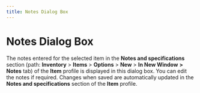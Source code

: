 ```yaml
---
title: Notes Dialog Box
---
```


# Notes Dialog Box


The notes entered for the selected item in the **Notes 
 and specifications** section (path: **Inventory**  > **Items** > **Options**  > **New** > **In 
 New Window** **&gt; Notes** tab)  of the **Item** profile is displayed  in this dialog box. You can edit the notes if required. Changes when saved  are automatically updated in the **Notes 
 and specifications** section of the **Item**  profile.
